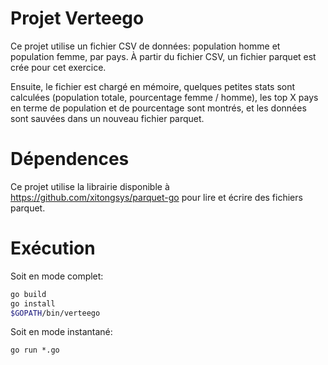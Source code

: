 # Projet Verteego
Ce projet utilise un fichier CSV de données: population homme et population femme, par pays.
À partir du fichier CSV, un fichier parquet est crée pour cet exercice.

Ensuite, le fichier est chargé en mémoire, quelques petites stats sont calculées (population totale, pourcentage femme / homme), les top X pays en terme de population et de pourcentage sont montrés, et les données sont sauvées dans un nouveau fichier parquet.

# Dépendences
Ce projet utilise la librairie disponible à https://github.com/xitongsys/parquet-go pour lire et écrire des fichiers parquet.

# Exécution
Soit en mode complet:
```sh
go build
go install
$GOPATH/bin/verteego
```

Soit en mode instantané:
```
go run *.go
```
